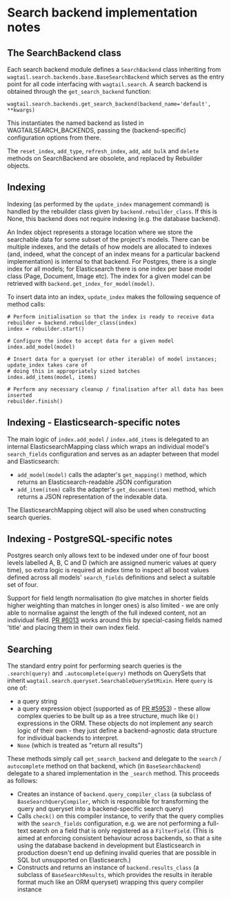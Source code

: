 Search backend implementation notes
===================================

The SearchBackend class
-----------------------

Each search backend module defines a `SearchBackend` class inheriting from `wagtail.search.backends.base.BaseSearchBackend` which serves as the entry point for all code interfacing with `wagtail.search`. A search backend is obtained through the `get_search_backend` function:

`wagtail.search.backends.get_search_backend(backend_name='default', **kwargs)`

This instantiates the named backend as listed in WAGTAILSEARCH_BACKENDS, passing the (backend-specific) configuration options from there.

The `reset_index`, `add_type`, `refresh_index`, `add`, `add_bulk` and `delete` methods on SearchBackend are obsolete, and replaced by Rebuilder objects.


Indexing
--------

Indexing (as performed by the `update_index` management command) is handled by the rebuilder class given by `backend.rebuilder_class`. If this is None, this backend does not require indexing (e.g. the database backend).

An Index object represents a storage location where we store the searchable data for some subset of the project's models. There can be multiple indexes, and the details of how models are allocated to indexes (and, indeed, what the concept of an index means for a particular backend implementation) is internal to that backend. For Postgres, there is a single index for all models; for Elasticsearch there is one index per base model class (Page, Document, Image etc). The index for a given model can be retrieved with `backend.get_index_for_model(model)`.

To insert data into an index, `update_index` makes the following sequence of method calls:

    # Perform initialisation so that the index is ready to receive data
    rebuilder = backend.rebuilder_class(index)
    index = rebuilder.start()

    # Configure the index to accept data for a given model
    index.add_model(model)

    # Insert data for a queryset (or other iterable) of model instances; update_index takes care of
    # doing this in appropriately sized batches
    index.add_items(model, items)

    # Perform any necessary cleanup / finalisation after all data has been inserted
    rebuilder.finish()

Indexing - Elasticsearch-specific notes
---------------------------------------

The main logic of `index.add_model` / `index.add_items` is delegated to an internal ElasticsearchMapping class which wraps an individual model's `search_fields` configuration and serves as an adapter between that model and Elasticsearch:

* `add_model(model)` calls the adapter's `get_mapping()` method, which returns an Elasticsearch-readable JSON configuration
* `add_item(item)` calls the adapter's `get_document(item)` method, which returns a JSON representation of the indexable data.

The ElasticsearchMapping object will also be used when constructing search queries.


Indexing - PostgreSQL-specific notes
------------------------------------

Postgres search only allows text to be indexed under one of four boost levels labelled A, B, C and D (which are assigned numeric values at query time), so extra logic is required at index time to inspect all boost values defined across all models' `search_fields` definitions and select a suitable set of four.

Support for field length normalisation (to give matches in shorter fields higher weighting than matches in longer ones) is also limited - we are only able to normalise against the length of the full indexed content, not an individual field. [PR #6013](https://github.com/wagtail/wagtail/pull/6013/) works around this by special-casing fields named 'title' and placing them in their own index field.


Searching
---------

The standard entry point for performing search queries is the `.search(query)` and `.autocomplete(query)` methods on QuerySets that inherit `wagtail.search.queryset.SearchableQuerySetMixin`. Here `query` is one of:

* a query string
* a query expression object (supported as of [PR #5953](https://github.com/wagtail/wagtail/pull/5953/)) - these allow complex queries to be built up as a tree structure, much like `Q()` expressions in the ORM. These objects do not implement any search logic of their own - they just define a backend-agnostic data structure for individual backends to interpret.
* `None` (which is treated as "return all results")

These methods simply call `get_search_backend` and delegate to the `search` / `autocomplete` method on that backend, which (in `BaseSearchBackend`) delegate to a shared implementation in the `_search` method. This proceeds as follows:

* Creates an instance of `backend.query_compiler_class` (a subclass of `BaseSearchQueryCompiler`, which is responsible for transforming the query and queryset into a backend-specific search query)
* Calls `check()` on this compiler instance, to verify that the query complies with the `search_fields` configuration, e.g. we are not performing a full-text search on a field that is only registered as a `FilterField`. (This is aimed at enforcing consistent behaviour across backends, so that a site using the database backend in development but Elasticsearch in production doesn't end up defining invalid queries that are possible in SQL but unsupported on Elasticsearch.)
* Constructs and returns an instance of `backend.results_class` (a subclass of `BaseSearchResults`, which provides the results in iterable format much like an ORM queryset) wrapping this query compiler instance 